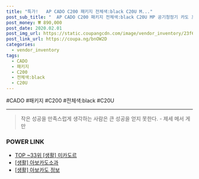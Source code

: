 ```yaml
--- 
title: "특가!   AP CADO C200 패키지 전체색:black C20U M..." 
post_sub_title: "  AP CADO C200 패키지 전체색:black C20U MP 공기청정기 카도 프리미엄" 
post_money: ₩ 890,000 
post_date: 2020.02.01 
post_img_url: https://static.coupangcdn.com/image/vendor_inventory/23f6/358f33e1d76fe6a16d6744453ebaa246b945419421f4bfb1421beb870514.jpg 
post_link_url: https://coupa.ng/bnOW2D 
categories: 
  - vendor_inventory 
tags: 
  - CADO 
  - 패키지 
  - C200 
  - 전체색:black 
  - C20U 
--- 
```

  #CADO #패키지 #C200 #전체색:black #C20U 
<hr> 

> 작은 성공을 만족스럽게 생각하는 사람은 큰 성공을 얻지 못한다. - 제세 메서 게만 


### POWER LINK

* <a href="https://blog.naver.com/fasyy4321/221781562280" target="_blank"> TOP ~33위 [생활] 미카도르</a>
* <a href="https://blog.naver.com/fasyy4321/221759191742" target="_blank"> [생활] 아보카도소과  </a>
* <a href="https://blog.naver.com/fasyy4321/221769483966" target="_blank"> [생활] 아보카도 정보 </a>

